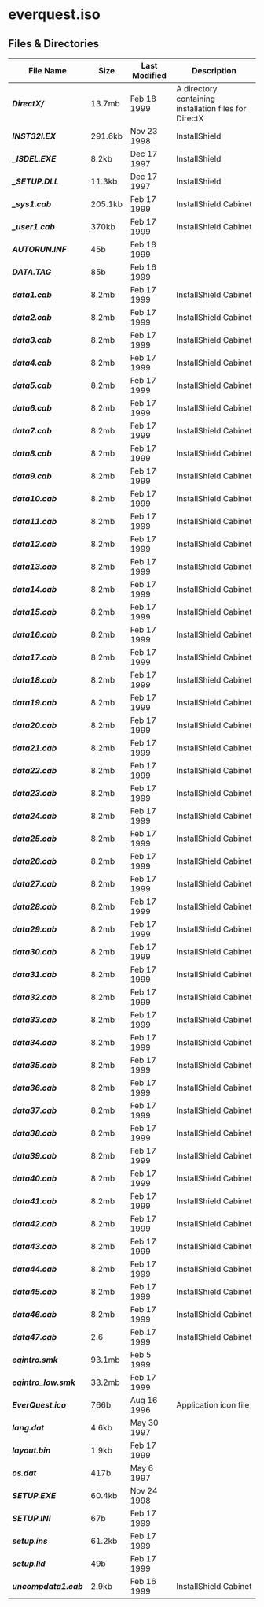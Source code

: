 # everquest.iso
## Files & Directories
| File Name | Size | Last Modified | Description |
| --- | --- | --- | --- |
| ***DirectX/*** | 13.7mb | Feb 18 1999 | A directory containing installation files for DirectX |
| ***_INST32I.EX_*** | 291.6kb | Nov 23 1998 | InstallShield |
| ***_ISDEL.EXE*** | 8.2kb | Dec 17 1997 | InstallShield |
| ***_SETUP.DLL*** | 11.3kb | Dec 17 1997 | InstallShield |
| ***_sys1.cab*** | 205.1kb | Feb 17 1999 | InstallShield Cabinet |
| ***_user1.cab*** | 370kb | Feb 17 1999 | InstallShield Cabinet |
| ***AUTORUN.INF*** | 45b | Feb 18 1999 | |
| ***DATA.TAG*** | 85b | Feb 16 1999 | |
| ***data1.cab*** | 8.2mb | Feb 17 1999 | InstallShield Cabinet |
| ***data2.cab*** | 8.2mb | Feb 17 1999 | InstallShield Cabinet |
| ***data3.cab*** | 8.2mb | Feb 17 1999 | InstallShield Cabinet |
| ***data4.cab*** | 8.2mb | Feb 17 1999 | InstallShield Cabinet |
| ***data5.cab*** | 8.2mb | Feb 17 1999 | InstallShield Cabinet |
| ***data6.cab*** | 8.2mb | Feb 17 1999 | InstallShield Cabinet |
| ***data7.cab*** | 8.2mb | Feb 17 1999 | InstallShield Cabinet |
| ***data8.cab*** | 8.2mb | Feb 17 1999 | InstallShield Cabinet |
| ***data9.cab*** | 8.2mb | Feb 17 1999 | InstallShield Cabinet |
| ***data10.cab*** | 8.2mb | Feb 17 1999 | InstallShield Cabinet |
| ***data11.cab*** | 8.2mb | Feb 17 1999 | InstallShield Cabinet |
| ***data12.cab*** | 8.2mb | Feb 17 1999 | InstallShield Cabinet |
| ***data13.cab*** | 8.2mb | Feb 17 1999 | InstallShield Cabinet |
| ***data14.cab*** | 8.2mb | Feb 17 1999 | InstallShield Cabinet |
| ***data15.cab*** | 8.2mb | Feb 17 1999 | InstallShield Cabinet |
| ***data16.cab*** | 8.2mb | Feb 17 1999 | InstallShield Cabinet |
| ***data17.cab*** | 8.2mb | Feb 17 1999 | InstallShield Cabinet |
| ***data18.cab*** | 8.2mb | Feb 17 1999 | InstallShield Cabinet |
| ***data19.cab*** | 8.2mb | Feb 17 1999 | InstallShield Cabinet |
| ***data20.cab*** | 8.2mb | Feb 17 1999 | InstallShield Cabinet |
| ***data21.cab*** | 8.2mb | Feb 17 1999 | InstallShield Cabinet |
| ***data22.cab*** | 8.2mb | Feb 17 1999 | InstallShield Cabinet |
| ***data23.cab*** | 8.2mb | Feb 17 1999 | InstallShield Cabinet |
| ***data24.cab*** | 8.2mb | Feb 17 1999 | InstallShield Cabinet |
| ***data25.cab*** | 8.2mb | Feb 17 1999 | InstallShield Cabinet |
| ***data26.cab*** | 8.2mb | Feb 17 1999 | InstallShield Cabinet |
| ***data27.cab*** | 8.2mb | Feb 17 1999 | InstallShield Cabinet |
| ***data28.cab*** | 8.2mb | Feb 17 1999 | InstallShield Cabinet |
| ***data29.cab*** | 8.2mb | Feb 17 1999 | InstallShield Cabinet |
| ***data30.cab*** | 8.2mb | Feb 17 1999 | InstallShield Cabinet |
| ***data31.cab*** | 8.2mb | Feb 17 1999 | InstallShield Cabinet |
| ***data32.cab*** | 8.2mb | Feb 17 1999 | InstallShield Cabinet |
| ***data33.cab*** | 8.2mb | Feb 17 1999 | InstallShield Cabinet |
| ***data34.cab*** | 8.2mb | Feb 17 1999 | InstallShield Cabinet |
| ***data35.cab*** | 8.2mb | Feb 17 1999 | InstallShield Cabinet |
| ***data36.cab*** | 8.2mb | Feb 17 1999 | InstallShield Cabinet |
| ***data37.cab*** | 8.2mb | Feb 17 1999 | InstallShield Cabinet |
| ***data38.cab*** | 8.2mb | Feb 17 1999 | InstallShield Cabinet |
| ***data39.cab*** | 8.2mb | Feb 17 1999 | InstallShield Cabinet |
| ***data40.cab*** | 8.2mb | Feb 17 1999 | InstallShield Cabinet |
| ***data41.cab*** | 8.2mb | Feb 17 1999 | InstallShield Cabinet |
| ***data42.cab*** | 8.2mb | Feb 17 1999 | InstallShield Cabinet |
| ***data43.cab*** | 8.2mb | Feb 17 1999 | InstallShield Cabinet |
| ***data44.cab*** | 8.2mb | Feb 17 1999 | InstallShield Cabinet |
| ***data45.cab*** | 8.2mb | Feb 17 1999 | InstallShield Cabinet |
| ***data46.cab*** | 8.2mb | Feb 17 1999 | InstallShield Cabinet |
| ***data47.cab*** | 2.6 | Feb 17 1999 | InstallShield Cabinet |
| ***eqintro.smk*** | 93.1mb | Feb 5 1999 | |
| ***eqintro_low.smk*** | 33.2mb | Feb 17 1999 | |
| ***EverQuest.ico*** | 766b | Aug 16 1996 | Application icon file |
| ***lang.dat*** | 4.6kb | May 30 1997 | |
| ***layout.bin*** | 1.9kb | Feb 17 1999 | |
| ***os.dat*** | 417b | May 6 1997 | |
| ***SETUP.EXE*** | 60.4kb | Nov 24 1998 | |
| ***SETUP.INI*** | 67b | Feb 17 1999 | |
| ***setup.ins*** | 61.2kb | Feb 17 1999 | |
| ***setup.lid*** | 49b | Feb 17 1999 | |
| ***uncompdata1.cab*** | 2.9kb | Feb 16 1999 | InstallShield Cabinet |